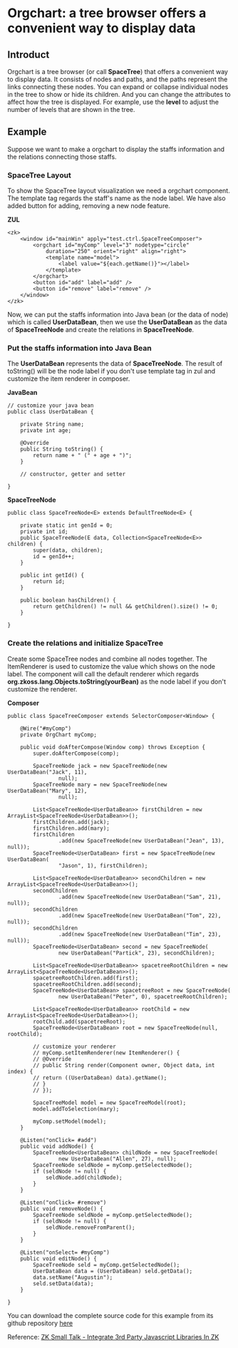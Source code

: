 # Orgchart: a tree browser offers a convenient way to display data

## Introduct

  Orgchart is a tree browser (or call **SpaceTree**) that offers a convenient way to display data. It consists of nodes and paths, and the paths represent the links connecting these nodes. You can expand or collapse individual nodes in the tree to show or hide its children. And you can change the attributes to affect how the tree is displayed. For example, use the **level** to adjust the number of levels that are shown in the tree. 

## Example

Suppose we want to make a orgchart to display the staffs information and the relations connecting those staffs.

### SpaceTree Layout

To show the SpaceTree layout visualization we need a orgchart component. 
The template tag regards the staff's name as the node label. 
We have also added button for adding, removing a new node feature.

**ZUL**
  
	<zk>
		<window id="mainWin" apply="test.ctrl.SpaceTreeComposer">
			<orgchart id="myComp" level="3" nodetype="circle"
				duration="250" orient="right" align="right">
				<template name="model">
					<label value="${each.getName()}"></label>
				</template>
			</orgchart>
			<button id="add" label="add" />
			<button id="remove" label="remove" />
		</window>
	</zk>


Now, we can put the staffs information into Java bean (or the data of node) which is called **UserDataBean**, then we use the **UserDataBean** as the data of **SpaceTreeNode** and create the relations in **SpaceTreeNode**.

### Put the staffs information into Java Bean

The **UserDataBean** represents the data of **SpaceTreeNode**.
The result of toString() will be the node label if you don't use template tag in zul and customize the item renderer in composer.  

**JavaBean**
  
    // customize your java bean
    public class UserDataBean {

		private String name;
		private int age;
	
		@Override
		public String toString() {
			return name + " (" + age + ")";
		}
		
		// constructor, getter and setter
	
	}

**SpaceTreeNode**

	public class SpaceTreeNode<E> extends DefaultTreeNode<E> {

		private static int genId = 0;
		private int id;
		public SpaceTreeNode(E data, Collection<SpaceTreeNode<E>> children) {
			super(data, children);
			id = genId++;
		}
	
		public int getId() {
			return id;
		}
	
		public boolean hasChildren() {
			return getChildren() != null && getChildren().size() != 0;
		}
	
	}
    
### Create the relations and initialize SpaceTree

Create some SpaceTree nodes and combine all nodes together.
The ItemRenderer is used to customize the value which shows on the node label.
The component will call the default renderer which regards **org.zkoss.lang.Objects.toString(yourBean)** as the node label if you don't customize the renderer.  

**Composer**
  
    public class SpaceTreeComposer extends SelectorComposer<Window> {

		@Wire("#myComp")
		private OrgChart myComp;
	
		public void doAfterCompose(Window comp) throws Exception {
			super.doAfterCompose(comp);
	
			SpaceTreeNode jack = new SpaceTreeNode(new UserDataBean("Jack", 11),
					null);
			SpaceTreeNode mary = new SpaceTreeNode(new UserDataBean("Mary", 12),
					null);
	
			List<SpaceTreeNode<UserDataBean>> firstChildren = new ArrayList<SpaceTreeNode<UserDataBean>>();
			firstChildren.add(jack);
			firstChildren.add(mary);
			firstChildren
					.add(new SpaceTreeNode(new UserDataBean("Jean", 13), null));
			SpaceTreeNode<UserDataBean> first = new SpaceTreeNode(new UserDataBean(
					"Jason", 1), firstChildren);
	
			List<SpaceTreeNode<UserDataBean>> secondChildren = new ArrayList<SpaceTreeNode<UserDataBean>>();
			secondChildren
					.add(new SpaceTreeNode(new UserDataBean("Sam", 21), null));
			secondChildren
					.add(new SpaceTreeNode(new UserDataBean("Tom", 22), null));
			secondChildren
					.add(new SpaceTreeNode(new UserDataBean("Tim", 23), null));
			SpaceTreeNode<UserDataBean> second = new SpaceTreeNode(
					new UserDataBean("Partick", 23), secondChildren);
	
			List<SpaceTreeNode<UserDataBean>> spacetreeRootChildren = new ArrayList<SpaceTreeNode<UserDataBean>>();
			spacetreeRootChildren.add(first);
			spacetreeRootChildren.add(second);
			SpaceTreeNode<UserDataBean> spacetreeRoot = new SpaceTreeNode(
					new UserDataBean("Peter", 0), spacetreeRootChildren);
	
			List<SpaceTreeNode<UserDataBean>> rootChild = new ArrayList<SpaceTreeNode<UserDataBean>>();
			rootChild.add(spacetreeRoot);
			SpaceTreeNode<UserDataBean> root = new SpaceTreeNode(null, rootChild);
	
			// customize your renderer
			// myComp.setItemRenderer(new ItemRenderer() {
			// @Override
			// public String render(Component owner, Object data, int index) {
			// return ((UserDataBean) data).getName();
			// }
			// });
	
			SpaceTreeModel model = new SpaceTreeModel(root);
			model.addToSelection(mary);
			
			myComp.setModel(model);
		}
	
		@Listen("onClick= #add")
		public void addNode() {
			SpaceTreeNode<UserDataBean> childNode = new SpaceTreeNode(
					new UserDataBean("Allen", 27), null);
			SpaceTreeNode seldNode = myComp.getSelectedNode();
			if (seldNode != null) {
				seldNode.add(childNode);
			}
		}
	
		@Listen("onClick= #remove")
		public void removeNode() {
			SpaceTreeNode seldNode = myComp.getSelectedNode();
			if (seldNode != null) {
				seldNode.removeFromParent();
			}
		}
	
		@Listen("onSelect= #myComp")
		public void editNode() {
			SpaceTreeNode seld = myComp.getSelectedNode();
			UserDataBean data = (UserDataBean) seld.getData();
			data.setName("Augustin");
			seld.setData(data);
		}
	
	}

You can download the complete source code for this example from its github repository [here](https://github.com/huangnoah/zkorgchart) 

Reference: [ZK Small Talk - Integrate 3rd Party Javascript Libraries In ZK](http://books.zkoss.org/wiki/Small_Talks/2012/November/Integrate_3rd_Party_Javascript_Libraries_In_ZK)